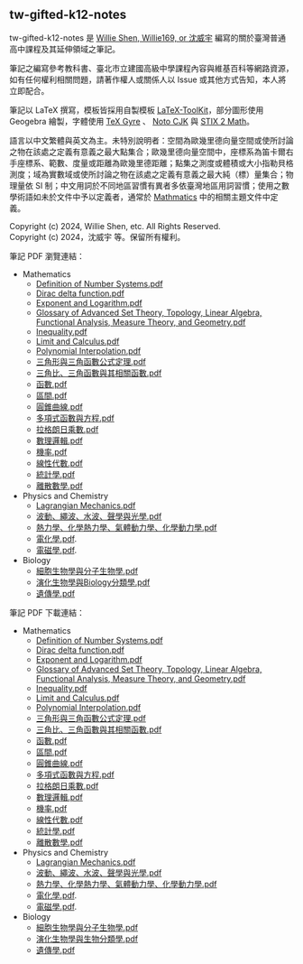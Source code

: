 ## tw-gifted-k12-notes

tw-gifted-k12-notes 是 [Willie Shen, Willie169, or 沈威宇](https://github.com/Willie169) 編寫的關於臺灣普通高中課程及其延伸領域之筆記。

筆記之編寫參考教科書、臺北市立建國高級中學課程內容與維基百科等網路資源，如有任何權利相關問題，請著作權人或關係人以 Issue 或其他方式告知，本人將立即配合。

筆記以 LaTeX 撰寫，模板皆採用自製模板 [LaTeX-ToolKit](https://github.com/Willie169/LaTeX-ToolKit)，部分圖形使用 Geogebra 繪製，字體使用 [TeX Gyre](https://ctan.org/pkg/tex-gyre) 、 [Noto CJK](https://github.com/notofonts/noto-cjk) 與 [STIX 2 Math](https://github.com/stipub/stixfonts)。

語言以中文繁體與英文為主。未特別說明者：空間為歐幾里德向量空間或使所討論之物在該處之定義有意義之最大點集合；歐幾里德向量空間中，座標系為笛卡爾右手座標系、範數、度量或距離為歐幾里德距離；點集之測度或體積或大小指勒貝格測度；域為實數域或使所討論之物在該處之定義有意義之最大純（標）量集合；物理量依 SI 制；中文用詞於不同地區習慣有異者多依臺灣地區用詞習慣；使用之數學術語如未於文件中予以定義者，通常於 [Mathmatics](Mathmatics) 中的相關主題文件中定義。

Copyright (c) 2024, Willie Shen, etc. All Rights Reserved.<br />
Copyright (c) 2024，沈威宇 等。保留所有權利。

筆記 PDF 瀏覽連結：

- Mathematics
  - [Definition of Number Systems.pdf](Mathematics/Definition%20of%20Number%20Systems.pdf)
  - [Dirac delta function.pdf](Mathematics/Dirac%20delta%20function.pdf)
  - [Exponent and Logarithm.pdf](Mathematics/Exponent%20and%20Logarithm.pdf)
  - [Glossary of Advanced Set Theory, Topology, Linear Algebra, Functional Analysis, Measure Theory, and Geometry.pdf](Mathematics/Glossary%20of%20Advanced%20Set%20Theory,%20Topology,%20Linear%20Algebra,%20Functional%20Analysis,%20Measure%20Theory,%20and%20Geometry.pdf)
  - [Inequality.pdf](Mathematics/Inequality.pdf)
  - [Limit and Calculus.pdf](Mathematics/Limit%20and%20Calculus.pdf)
  - [Polynomial Interpolation.pdf](Mathematics/Polynomial%20Interpolation.pdf)
  - [三角形與三角函數公式定理.pdf](Mathematics/三角形與三角函數公式定理.pdf)
  - [三角比、三角函數與其相關函數.pdf](Mathematics/三角比、三角函數與其相關函數.pdf)
  - [函數.pdf](Mathematics/函數.pdf)
  - [區間.pdf](Mathematics/區間.pdf)
  - [圓錐曲線.pdf](Mathematics/圓錐曲線.pdf)
  - [多項式函數與方程.pdf](Mathematics/多項式函數與方程.pdf)
  - [拉格朗日乘數.pdf](Mathematics/拉格朗日乘數.pdf)
  - [數理邏輯.pdf](Mathematics/數理邏輯.pdf)
  - [機率.pdf](Mathematics/機率.pdf)
  - [線性代數.pdf](Mathematics/線性代數.pdf)
  - [統計學.pdf](Mathematics/統計學.pdf)
  - [離散數學.pdf](Mathematics/離散數學.pdf)
- Physics and Chemistry
  - [Lagrangian Mechanics.pdf](Physics%20and%20Chemistry/Lagrangian%20Mechanics.pdf)
  - [波動、繩波、水波、聲學與光學.pdf](Physics%20and%20Chemistry/波動、繩波、水波、聲學與光學.pdf)
  - [熱力學、化學熱力學、氣體動力學、化學動力學.pdf](Physics%20and%20Chemistry/熱力學、化學熱力學、氣體動力學、化學動力學.pdf)
  - [電化學.pdf](Physics%20and%20Chemistry/電化學.pdf).
  - [電磁學.pdf](Physics%20and%20Chemistry/電磁學.pdf).
- Biology
  - [細胞生物學與分子生物學.pdf](Biology/細胞生物學與分子生物學.pdf)
  - [演化生物學與Biology分類學.pdf](Biology/演化生物學與Biology分類學.pdf)
  - [遺傳學.pdf](Biology/遺傳學.pdf)

筆記 PDF 下載連結：

- Mathematics
  - [Definition of Number Systems.pdf](https://raw.githubusercontent.com/Willie169/tw-gifted-k12-notes/main/Mathematics/Definition%20of%20Number%20Systems.pdf)
  - [Dirac delta function.pdf](https://raw.githubusercontent.com/Willie169/tw-gifted-k12-notes/main/Mathematics/Dirac%20delta%20function.pdf)
  - [Exponent and Logarithm.pdf](https://raw.githubusercontent.com/Willie169/tw-gifted-k12-notes/main/Mathematics/Exponent%20and%20Logarithm.pdf)
  - [Glossary of Advanced Set Theory, Topology, Linear Algebra, Functional Analysis, Measure Theory, and Geometry.pdf](https://raw.githubusercontent.com/Willie169/tw-gifted-k12-notes/main/Mathematics/Glossary%20of%20Advanced%20Set%20Theory,%20Topology,%20Linear%20Algebra,%20Functional%20Analysis,%20Measure%20Theory,%20and%20Geometry.pdf)
  - [Inequality.pdf](https://raw.githubusercontent.com/Willie169/tw-gifted-k12-notes/main/Mathematics/Inequality.pdf)
  - [Limit and Calculus.pdf](https://raw.githubusercontent.com/Willie169/tw-gifted-k12-notes/main/Mathematics/Limit%20and%20Calculus.pdf)
  - [Polynomial Interpolation.pdf](https://raw.githubusercontent.com/Willie169/tw-gifted-k12-notes/main/Mathematics/Polynomial%20Interpolation.pdf)
  - [三角形與三角函數公式定理.pdf](https://raw.githubusercontent.com/Willie169/tw-gifted-k12-notes/main/Mathematics/三角形與三角函數公式定理.pdf)
  - [三角比、三角函數與其相關函數.pdf](https://raw.githubusercontent.com/Willie169/tw-gifted-k12-notes/main/Mathematics/三角比、三角函數與其相關函數.pdf)
  - [函數.pdf](https://raw.githubusercontent.com/Willie169/tw-gifted-k12-notes/main/Mathematics/函數.pdf)
  - [區間.pdf](https://raw.githubusercontent.com/Willie169/tw-gifted-k12-notes/main/Mathematics/區間.pdf)
  - [圓錐曲線.pdf](https://raw.githubusercontent.com/Willie169/tw-gifted-k12-notes/main/Mathematics/圓錐曲線.pdf)
  - [多項式函數與方程.pdf](https://raw.githubusercontent.com/Willie169/tw-gifted-k12-notes/main/Mathematics/多項式函數與方程.pdf)
  - [拉格朗日乘數.pdf](https://raw.githubusercontent.com/Willie169/tw-gifted-k12-notes/main/Mathematics/拉格朗日乘數.pdf)
  - [數理邏輯.pdf](https://raw.githubusercontent.com/Willie169/tw-gifted-k12-notes/main/Mathematics/數理邏輯.pdf)
  - [機率.pdf](https://raw.githubusercontent.com/Willie169/tw-gifted-k12-notes/main/Mathematics/機率.pdf)
  - [線性代數.pdf](https://raw.githubusercontent.com/Willie169/tw-gifted-k12-notes/main/Mathematics/線性代數.pdf)
  - [統計學.pdf](https://raw.githubusercontent.com/Willie169/tw-gifted-k12-notes/main/Mathematics/統計學.pdf)
  - [離散數學.pdf](https://raw.githubusercontent.com/Willie169/tw-gifted-k12-notes/main/Mathematics/離散數學.pdf)
- Physics and Chemistry
  - [Lagrangian Mechanics.pdf](https://raw.githubusercontent.com/Willie169/tw-gifted-k12-notes/main/Physics%20and%20Chemistry/Lagrangian%20Mechanics.pdf)
  - [波動、繩波、水波、聲學與光學.pdf](https://raw.githubusercontent.com/Willie169/tw-gifted-k12-notes/main/Physics%20and%20Chemistry/波動、繩波、水波、聲學與光學.pdf)
  - [熱力學、化學熱力學、氣體動力學、化學動力學.pdf](https://raw.githubusercontent.com/Willie169/tw-gifted-k12-notes/main/Physics%20and%20Chemistry/熱力學、化學熱力學、氣體動力學、化學動力學.pdf)
  - [電化學.pdf](https://raw.githubusercontent.com/Willie169/tw-gifted-k12-notes/main/Physics%20and%20Chemistry/電化學.pdf).
  - [電磁學.pdf](https://raw.githubusercontent.com/Willie169/tw-gifted-k12-notes/main/Physics%20and%20Chemistry/電磁學.pdf).
- Biology
  - [細胞生物學與分子生物學.pdf](https://raw.githubusercontent.com/Willie169/tw-gifted-k12-notes/main/Biology/細胞生物學與分子生物學.pdf)
  - [演化生物學與生物分類學.pdf](https://raw.githubusercontent.com/Willie169/tw-gifted-k12-notes/main/Biology/演化生物學與生物分類學.pdf)
  - [遺傳學.pdf](https://raw.githubusercontent.com/Willie169/tw-gifted-k12-notes/main/Biology/遺傳學.pdf)

